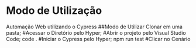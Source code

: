 # Modo de Utilização
Automação Web utilizando o Cypress
##Modo de Utilizar
Clonar em uma pasta;
#Acessar o Diretório pelo Hyper;
#Abrir o projeto pelo Visual Studio Code;
code .
#Iniciar o Cypress pelo Hyper;
npm run test
#Clicar no Cenário

